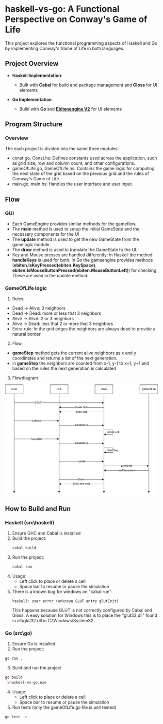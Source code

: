 # haskell-vs-go: A Functional Perspective on Conway's Game of Life

This project explores the functional programming aspects of Haskell and Go by implementing Conway's Game of Life in both languages.

## Project Overview
- **Haskell Implementation**:
  - Built with [**Cabal**](https://github.com/haskell/cabal) for build and package management and [**Gloss**](https://github.com/benl23x5/gloss) for UI elements

- **Go Implementation**:
  - Build with **Go** and [**Ebitenengine V2**](https://github.com/hajimehoshi/ebiten) for UI elements

## Program Structure
### Overview
  The each project is divided into the same three modules:
  - const.go, Const.hs: Defines constants used across the application, such as grid size, row and column count, and other configurations.
  - gameOfLife.go, GameOfLife.hs: Contains the game logic for computing the next state of the grid based on the previous grid and the rules of Conway's Game of Life.
  - main.go, main.hs: Handles the user interface and user input.

## Flow

### GUI
  - Each GameEngine provides similar methods for the gameflow. 
  - The **main** method is used to setup the initial GameState and the necessary components for the UI
  - The **update** method is used to get the new GameState from the gamelogic module.
  - The **draw** method is used to translate the GameState to the UI.
  - Key and Mouse presses are handled differently: In Haskell the method **handleKeys** is used for both. In Go the gameengine provides methods (**ebiten.IsKeyPressed(ebiten.KeySpace)**, **ebiten.IsMouseButtonPressed(ebiten.MouseButtonLeft)**) for checking. These are used in the update method.

### GameOfLife logic
1. Rules:
  - Dead -> Alive: 3 neighbors
  - Dead -> Dead: more or less that 3 neighbors
  - Alive -> Alive: 2 or 3 neighbors
  - Alive -> Dead: less that 2 or more that 3 neighbors
  - Extra rule: In the grid edges the neighbors are always dead to provide a natural border
2. Flow
  - **gameStep** method gets the current alive neighbors as x and y coordinates and returns a list of the next generation.
  - in **gameStep** the neighbors are counted from x-1, y-1 to x+1, y+1 and based on the rules the next generation is calculated

3. Flowdiagram

![](images/Flow.jpg)

## How to Build and Run

### Haskell (src\haskell)
1. Ensure GHC and Cabal is installed
2. Build the project:
   ```bash
   cabal build
   ```
3. Run the project:
   ```bash
   cabal run
   ```
4. Usage: 
    - Left click to place or delete a cell
    - Space bar to resume or pause the simulation
5. There is a known bug for windows on "cabal run": 
    ```
    haskell: user error (unknown GLUT entry glutInit)
    ```
    This happens because GLUT is not correctly configured by Cabal and Gloss.
    A easy solution for Windows this is to place the "glut32.dll" found in dll\glut32.dll in C:\Windows\System32

### Go (src\go)
1. Ensure Go is installed
2. Run the project:
  ```bash
  go run .
  ```
3. Build and run the project
  ```bash
  go build
  .\haskell-vs-go.exe
  ```
4. Usage: 
    - Left click to place or delete a cell
    - Space bar to resume or pause the simulation
5. Run tests (only the gameOfLife.go file is unit tested)
  ```bash
  go test -v
  ```
